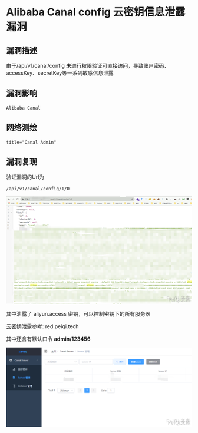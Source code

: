 # 

# Alibaba Canal config 云密钥信息泄露漏洞

## 漏洞描述

由于/api/v1/canal/config  未进行权限验证可直接访问，导致账户密码、accessKey、secretKey等一系列敏感信息泄露

## 漏洞影响

```
Alibaba Canal
```

## 网络测绘

```
title="Canal Admin"
```

## 漏洞复现

验证漏洞的Url为

```plain
/api/v1/canal/config/1/0
```

![](./images/202202102002400.png)



其中泄露了 aliyun.access 密钥，可以控制密钥下的所有服务器



云密钥泄露参考: red.peiqi.tech

其中还含有默认口令 **admin/123456**



![](./images/202202102002074.png)
